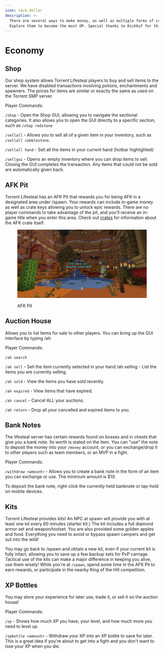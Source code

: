 ```yaml
---
icon: sack-dollar
description: >-
  There are several ways to make money, as well as multiple forms of currency.
  Explore them to become the most OP. Special thanks to Kishku7 for this page!
---
```


# Economy

## Shop

Our shop system allows Torrent Lifesteal players to buy and sell items to the server. We have disabled transactions involving potions, enchantments and spawners. The prices for items are similar or exactly the same as used on the Torrent SMP server.

Player Commands:&#x20;

`/shop` - Open the Shop GUI, allowing you to navigate the sectional categories. It also allows you to open the GUI directly to a specific section, such as `/shop redstone`

`/sellall` - Allows you to sell all of a given item in your inventory, such as `/sellall cobblestone`.&#x20;

`/sellall hand` - Sell all the items in your current hand (hotbar highlighted)

`/sellgui` - Opens an empty inventory where you can drop items to sell. Closing the GUI completes the transaction. Any items that could not be sold are automatically given back.

## AFK Pit

Torrent Lifesteal has an AFK Pit that rewards you for being AFK in a designated area under /spawn. Your rewards can include in-game money as well as crate keys allowing you to unlock epic rewards. There are no player commands to take advantage of the pit, and you'll receive an in-game title when you enter this area. Check out [crates](crates.md) for information about the AFK crate itself.

<figure><img src="../.gitbook/assets/2024-11-01_20.59.18.png" alt=""><figcaption><p>AFK Pit</p></figcaption></figure>

## Auction House

Allows you to list items for sale to other players. You can bring up the GUI interface by typing /ah

Player Commands:&#x20;

`/ah search`&#x20;

`/ah sell` - Sell the item currently selected in your hand /ah selling - List the items you are currently selling.&#x20;

`/ah sold` - View the items you have sold recently.

`/ah expired` - View items that have expired.&#x20;

`/ah cancel` - Cancel ALL your auctions.&#x20;

`/ah return` - Drop all your cancelled and expired items to you.

## Bank Notes

The lifesteal server has certain rewards found on bosses and in chests that give you a bank note. Its worth is stated on the item. You can "use" the note to deposit the money into your `/money` account, or you can exchange/drop it to other players such as team members, or an MVP in a fight.

Player Commands:&#x20;

`/withdraw <amount>` - Allows you to create a bank note in the form of an item you can exchange or use. The minimum amount is $10.&#x20;

To deposit the bank note, right-click the currently held banknote or tap-hold on mobile devices.

## Kits

Torrent Lifesteal provides kits! An NPC at spawn will provide you with at least one kit every 60 minutes (starter kit.) The kit includes a full diamond armor set and weapon/toolset. You are also provided some golden apples and food. Everything you need to avoid or bypass spawn campers and get out into the wild!

You may go back to /spawn and obtain a new kit, even if your current kit is fully intact, allowing you to save up a few backup sets for PvP carnage. Tactical use of the kits can make a major difference in keeping you alive, use them wisely! While you're at `/spawn`, spend some time in the AFK Pit to earn rewards, or participate in the nearby King of the Hill competition.

## XP Bottles

You may store your experience for later use, trade it, or sell it on the auction house!

Player Commands:

`/xp` - Shows how much XP you have, your level, and how much more you need to level up.

`/xpbottle <amount>` - Withdraw your XP into an XP bottle to save for later. This is a great idea if you're about to get into a fight and you don't want to lose your XP when you die.
